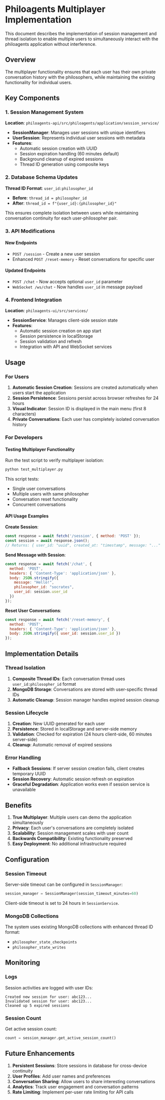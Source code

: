 # Philoagents Multiplayer Implementation

This document describes the implementation of session management and thread isolation to enable multiple users to simultaneously interact with the philoagents application without interference.

## Overview

The multiplayer functionality ensures that each user has their own private conversation history with the philosophers, while maintaining the existing functionality for individual users.

## Key Components

### 1. Session Management System

**Location**: `philoagents-api/src/philoagents/application/session_service/`

- **SessionManager**: Manages user sessions with unique identifiers
- **UserSession**: Represents individual user sessions with metadata
- **Features**:
  - Automatic session creation with UUID
  - Session expiration handling (60 minutes default)
  - Background cleanup of expired sessions
  - Thread ID generation using composite keys

### 2. Database Schema Updates

**Thread ID Format**: `user_id:philosopher_id`

- **Before**: `thread_id = philosopher_id`
- **After**: `thread_id = f"{user_id}:{philosopher_id}"`

This ensures complete isolation between users while maintaining conversation continuity for each user-philosopher pair.

### 3. API Modifications

#### New Endpoints

- `POST /session` - Create a new user session
- Enhanced `POST /reset-memory` - Reset conversations for specific user

#### Updated Endpoints

- `POST /chat` - Now accepts optional `user_id` parameter
- `WebSocket /ws/chat` - Now handles `user_id` in message payload

### 4. Frontend Integration

**Location**: `philoagents-ui/src/services/`

- **SessionService**: Manages client-side session state
- **Features**:
  - Automatic session creation on app start
  - Session persistence in localStorage
  - Session validation and refresh
  - Integration with API and WebSocket services

## Usage

### For Users

1. **Automatic Session Creation**: Sessions are created automatically when users start the application
2. **Session Persistence**: Sessions persist across browser refreshes for 24 hours
3. **Visual Indicator**: Session ID is displayed in the main menu (first 8 characters)
4. **Private Conversations**: Each user has completely isolated conversation history

### For Developers

#### Testing Multiplayer Functionality

Run the test script to verify multiplayer isolation:

```bash
python test_multiplayer.py
```

This script tests:

- Single user conversations
- Multiple users with same philosopher
- Conversation reset functionality
- Concurrent conversations

#### API Usage Examples

**Create Session**:

```javascript
const response = await fetch('/session', { method: 'POST' });
const session = await response.json();
// Returns: { user_id: "uuid", created_at: "timestamp", message: "..." }
```

**Send Message with Session**:

```javascript
const response = await fetch('/chat', {
  method: 'POST',
  headers: { 'Content-Type': 'application/json' },
  body: JSON.stringify({
    message: "Hello!",
    philosopher_id: "socrates",
    user_id: session.user_id
  })
});
```

**Reset User Conversations**:

```javascript
const response = await fetch('/reset-memory', {
  method: 'POST',
  headers: { 'Content-Type': 'application/json' },
  body: JSON.stringify({ user_id: session.user_id })
});
```

## Implementation Details

### Thread Isolation

1. **Composite Thread IDs**: Each conversation thread uses `user_id:philosopher_id` format
2. **MongoDB Storage**: Conversations are stored with user-specific thread IDs
3. **Automatic Cleanup**: Session manager handles expired session cleanup

### Session Lifecycle

1. **Creation**: New UUID generated for each user
2. **Persistence**: Stored in localStorage and server-side memory
3. **Validation**: Checked for expiration (24 hours client-side, 60 minutes server-side)
4. **Cleanup**: Automatic removal of expired sessions

### Error Handling

- **Fallback Sessions**: If server session creation fails, client creates temporary UUID
- **Session Recovery**: Automatic session refresh on expiration
- **Graceful Degradation**: Application works even if session service is unavailable

## Benefits

1. **True Multiplayer**: Multiple users can demo the application simultaneously
2. **Privacy**: Each user's conversations are completely isolated
3. **Scalability**: Session management scales with user count
4. **Backwards Compatibility**: Existing functionality preserved
5. **Easy Deployment**: No additional infrastructure required

## Configuration

### Session Timeout

Server-side timeout can be configured in `SessionManager`:

```python
session_manager = SessionManager(session_timeout_minutes=60)
```

Client-side timeout is set to 24 hours in `SessionService`.

### MongoDB Collections

The system uses existing MongoDB collections with enhanced thread ID format:

- `philosopher_state_checkpoints`
- `philosopher_state_writes`

## Monitoring

### Logs

Session activities are logged with user IDs:
```
Created new session for user: abc123...
Invalidated session for user: abc123...
Cleaned up 5 expired sessions
```

### Session Count

Get active session count:

```python
count = session_manager.get_active_session_count()
```

## Future Enhancements

1. **Persistent Sessions**: Store sessions in database for cross-device continuity
2. **User Profiles**: Add user names and preferences
3. **Conversation Sharing**: Allow users to share interesting conversations
4. **Analytics**: Track user engagement and conversation patterns
5. **Rate Limiting**: Implement per-user rate limiting for API calls
